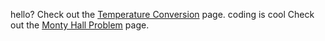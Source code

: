 hello?
Check out the [Temperature Conversion](./temperature-conversion.html) page.
coding is cool
Check out the [Monty Hall Problem](./monty.html) page.